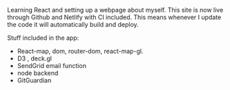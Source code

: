 Learning React and setting up a webpage about myself. This site is now live through Github and Netlify with CI included.
This means whenever I update the code it will automatically build and deploy.

Stuff included in the app:

* React-map, dom, router-dom, react-map-gl.
* D3 , deck.gl 
* SendGrid email function
* node backend
* GitGuardian 